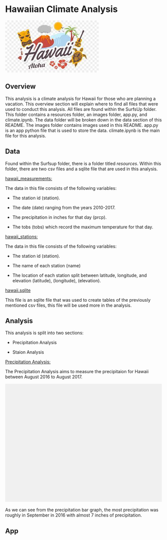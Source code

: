 # Hawaiian Climate Analysis

![hawaii.jpg](SurfsUp/images/hawaii.jpg)

## Overview
This analysis is a climate analysis for Hawaii for those who are planning a vacation. This overview section will explain where to find all files that were used to conduct this analysis. All files are found within the SurfsUp folder. This folder contains a resources folder, an images folder, app.py, and climate.ipynb. The data folder will be broken down in the data section of this README. The images folder contains images used in this README. app.py is an app python file that is used to store the data. climate.ipynb is the main file for this analysis.

## Data 
Found within the Surfsup folder, there is a folder titled *resources*. Within this folder, there are two csv files and a sqlite file that are used in this analysis.

<ins>hawaii_measurements:<ins/>

The data in this file consists of the following variables:

* The station id (station).

* The date (date) ranging from the years 2010-2017.

* The precipitation in inches for that day (prcp).

* The tobs (tobs) which record the maximum temperature for that day.

<ins>hawaii_stations:<ins/>

The data in this file consists of the following variables:

* The station id (station).

* The name of each station (name)

* The location of each station split between latitude, longitude, and elevation (latitude), (longitude), (elevation). 

<ins>hawaii.sqlite<ins/>

This file is an sqlite file that was used to create tables of the previously mentioned csv files, this file will be used more in the analysis. 

## Analysis 
This analysis is split into two sections:

* Precipitation Analysis

* Staion Analysis

<ins>Precipitation Analysis:<ins/>

The Precipitation Analysis aims to measure the precipitaion for Hawaii between August 2016 to August 2017.

![precipitation_table.png](SurfsUp/images/precipitation_table.png)

As we can see from the precipitation bar graph, the most precipitation was roughly in September in 2016 with almost 7 inches of precipitation. 

## App

